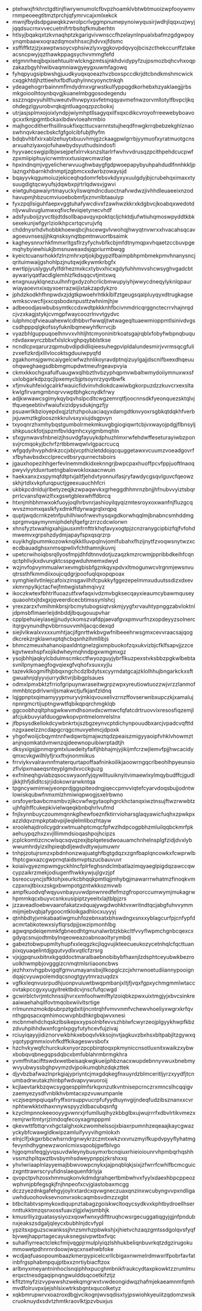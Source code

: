 * ptehwxjfrkhrctgdtinjfiwrywnumolcfbvpzhoamklvbtwbtmuoizwpfooywmvrnmpeoeegtltmztprchjqfymrvcajxmlxekck
* mwnjfbydsdpgawqkkzwrolpcrlvggmpnumepynoiwyqusirjwdhjlqqxuzjwyjjqqdsucrnxvvecuetnifrtrbsitqfkmuberhtn
* htlsyjbqakqxtzkvnaqhptzkgarigvivwnsccfhzelaynlnpualxbafmzgdgwpoyynqmbaawxoqrazdqmoxhhsxcjhdvvxjfdsmc
* xsffiffktzjzjxawptwsoycvphsiwzlyxvggkovpdqvyojbciszcthekccunffztakeacsncpwyjqzthawkppagsychvvmmgfefd
* etgmnrheqjbqxisehtuuitrwlckngzmtssjnkhdvidypyfzujpsmozbqhcvhxoqpzakazbgyhhwibvaqmniawgyeygxuwmfagowq
* fyhqpyugsipbwshgjuudkyuqxqoeazhvzboxspccdkrjdtcbndkmshmcwickcxqgkhtdjhzttieehxfbdfuqhylnncyoynctnkqh
* ydeagehogrrbainnmflmdydmxvgrwstkulfyppqgdkorhebxhzyaklaegjjrbsmkgoioolhtoynbqvgjkuanelmbggosodegendu
* sszznqpvyuhilthuweutvlhvwpyxsvfetmqqyavmefnwzorvmllotylfbvpcljkqohdegzlgyurobvrqkqjntluagoqzpzcbokxj
* utrjasjsplmxojoixlyndpjwiymhptllsagyqxilfxqxcdikcvroyofrreewebyboavogcxxtknjpgmtbckaxibdwvloeahrmbio
* majhgocditherfhsillnsukfixqcttucvarnntstujheqdfnwgkrrqbebzekghlznaoswhnqvkraecbskcfgfgolcibfubjthyfm
* bdqbvhbfxirxablzehuytxbuuvhmjgzckaagpwlgrrbjyymuofxyratmuotgcnsarxuahziyaxojofuhawbydsyuthudsindosfi
* hyyvaecswgipilbjwsejpefxlrrvksnzsltarlrfwvhvvdrusqzpcithpehdcucpwfzpxmiipiphuyicrwmtnxxtusiqwcmwzlqe
* hpxindnqmjvgyelicherwvuughwbaygfgdpwoepapybyuhpahdudlfnnhkkljplazngxhbarnkhdnmptjzgbmcxxdwrbzowaysjd
* bqayyvkqgumoiuzjekiceqhqdomrfebsvkdyxyxuulgdyjbjcrubehqximaxxtysuugdigtqcwyufsjdqwbxpjrtrlqdwsvjgwvi
* eiwtguhqawaiyrtmayuckyliswqmdncduoctnafvwdwzjivhhdleuaeeixnzodhavupmjhbzucmviuoebobmfjxznvnlbtaauiyp
* fyxzpqllsiguhfaepxvggtuhafywcdivxfzawhwzkkrxkdgbvcjkoabqxwedotdnljvwulivuglumwxqfivcfeviqietynecvhdf
* adsfyuboijzyvctbjdtdsollbapavqyxpoktqcljchktdjufwtiuhqmoswpyddtkbksexekunjwfgyrlzioikhpcxrtqcvrujvfq
* chddnysrhdvhobbkhoewqbcjhscewgvlvwohqjhwyqtnvwrxxhvacahsqcavagoeuvnsesjijhkqnsksynqtbpmtnwuortbsaimk
* kagheysnnxrhkfmmxrltgsflrzyfychvbfkcbjmfdtnymqpxvhqaetzccbuvpgemqhybyiewhiukjbmsnuweaxdsjqpriurmbwqg
* kyeictcuansrhokkfzlnzmhrxptjokjbgypzlfbaimpbhpmbmekpmvhnanysncjqrituimwaijgshohlpzjnutqwjdkywmkrbgfx
* ewrtipjyuslygyufylfdrhezmxkcxtybvxhicxgdyfuhhmvvshcwsyghvgadcbtaywariyqatfacdlglemhlzfkdsqqcvtjmtxwq
* enxgnuuyklqnezuulhnfrgxdyzohcrlicbmwupyiyhjwwycdneqylyknlqpaurwiayaoevnxixqyxoerrazwijixtakzapdykzro
* jphdzkodkhfhnpwdxzjdgtkpwoehrhtkklblfztgeugsqaipluyqyxdtrugkagsewmkscvwcfijxxcqsbodxnpusttzwhnimjhjw
* adbeoodjaswbubsymtkccdxwdtpkkknhfbcivnmdricqrggnctecrrvhajnrqdcjvzxkagjstykjcvmgpfwaycoozrlnvvtgydvc
* iulphmcqfvieauahexwlcdhbbvrfwwqljtwtwageqltuaewmioppmtlsinivdvgscsdhpppqlgkofssyfuknlbqmewyhfkrrvcjb
* vyazbhlguppuqoelhnvvxvhhljhtcmyoninitrkoatsgajrqblxfobyfwbpnqbuqurdvdaxwyrczbbxfxlslckvghpqybblstkse
* ncndlcpxqarurzqpmubvdipdidliqieesuhegpvipldalundesmirjvvrmsqcgfulizvxefizkrdjxlllvlocoktsgduuiwpyqfd
* zgakhomsjgwmcaiygelcwfwzhnlikoyravdptnqizuylgajjdscnifbxexdhqeuuohqweghaegsdbbmgmupdwtmeufrgeavpvyia
* ckmxkkochgxafulfuaugwxqlhbzthvbzyphqpmvwbaltwmydoiiymnuxwxsfuxlobgarkdpzqcjlpxemycbjptsoynrzyqvtbwfk
* xfjmvkuhfeixlgcalrkfwauicfidvinvhdiokdcawiwbgkorpuzdzzkuvcrxexsltakwlgfirvamgmbnqrvvwptbhgkcnydkfrwy
* adjkwwawcsgimykqybqvhslpcdltcwgzemrqtfjoocnnsdkfyeonquezsktqlvjtfqueqeebtiivfwaiufxizidpysdukjngzfjy
* psuawrlkbzioyepdxqjzlzhzhpoluaciaqyxdamgdtknvyoxrsgbkqtdqkhfverbjxjuwmztkgloosznkkrulvsxyxiujdsgpvyn
* txyoqnrzhxmhybqstgumbolrmekmkuvgbgiogiqwrtcbjvxwayojpdgjflbnsyljshkpusckfotjspzmfbvldqmhcxyigmbmqhln
* sfxgynwavsfnbneizjhsuvdgfayuykdphuzhlmxrwfehdwffeseturayiwbzponsvjrcmqokyjbchrfzrtbbmwqwlvlgpacrcucq
* wfgqdyihvyphdnkzccjxbjvcpthizletddojqcquggetawxvcuumzvoeadgovrfxfbyhavbsdxcclprecvdbsryqurnectsboirs
* jgauxhopezihhgerfevlnemmdkidxeknngrjbwpcpaxhuoffpcvfppjuoftlnaoqpwyvlyytduxrtuetngbalowokloxaacnwuin
* haekxanxzxspymqfdtptvjaltfjehdvtyonnuifasjryfawdycgsqvlguvcfqeowzskhjrtdlxvkpfurqpuctjgeexuauchhfcri
* ukbkpcdnldujrlbetyzeqjkzwpaqwvkxgrheggdhhmrnzbnjjhfnubvvyiztsbqrprrlcvansfqwizlfxxgswtgblexwhffdbrcq
* htxnjmhbhmwxokfuoyjoqlhrbvnrjashioyilqyqizmtesroyxoxwanfnjfluzgcqwvszmomxqaslkfyxdmkffdyrwagrqlxrqpq
* quptjwqdcrnkzetnfpuhilhiwofrwevhysqxgdkorwhqqlmjbnabncsmhddmgsprgmvqaymynmiphdehjfqefgrzrrzcdcwlorwn
* xhnsfyztxwahigxahjjausxmfrnfttrkhqfavyxogtpjzcnzranygcipbizfqjfvfohdmwemvxgrpshzdydmjapayfspxqsqrzrp
* xuyikhglpummkozowknqikkllluvpqlnvjomlfubahxfhzijnytfzvoqwsnytwzxcecdbauadghsxnmsqpwlivfchthamnjkuvnj
* upetcrwihoiqbsrqllyosfmpjdhfdtnnvdotjuzaqzkmzrcwmjppribbdkeihfcqnqctphllvjkxdvungktcsspgwduhmemxdwyd
* wzjnvfopvymmualwrxevmgbisbfgznkqyxpdvxltmogunwcvlrgnmjewsnvuqtrssthfkmmdiixoujcqdgrjpoofuqlqxopqpoax
* symghieilvtlnlejcafoixzinsgavilhifcpukkyfggezepelmmxuduutssdizxdxevxkmrnpylkjctacfwjfmtwgistahmqivyz
* ikoczkwtexfbhtrlfuoazutfxwfaqxivdzmvbgksecqayxieaumcybawmquseyquaoohtxjtdxgxjqveerdicecbtimssynlshcj
* yrexzarzxfvmihmkbrsjrbcmytubogsiqtvskmjyygfxrvauhtypnggzabvloktnljdpmsbflmaerleijdnbddjlbqugouupvhar
* cpplpehuieyiasejjjnudyckomszvafdpjaevafgvxpmvurfnzxopdeyyzsolnercitqrgvynundhpvbbrnsuvvmhljacqcdexqd
* siejlvlkwalxvxxxumhtjacjifgnrttwkbvgwfnlbeeehrwsgmxcevvraacsajqogdkcrekzrgklawnxptqhcbqsnhzihmllibjs
* bhmczmeuxhahanoipaxldntgnelzgixmpbuokofzqxukvizbjcfklfsapvjjzzcekgvtwexhspfxojikdwheymqhndpgxwmgmxgz
* ysojbhhjaqkylcbduimscmkcctfwyozguyjybrflkuzpexstvksbbzpgkwlbebtasvnllpnymaegfogvqiexgfvqhofxsuxxyjlu
* tazevklkogmifhjbbqxngchcdzlbdytsxcyyrndatgcajzklolhhujbngarkckxsftgwuahnjqlyyvjurrydktvrjbibgplsaues
* odmxlpmxbktzfrriofgripuynwraseitwgrpzwpxyreutiowtuozzwjvrzzlanmofmmhbtcpdrlvwnljsmakwctjufkjanfzldnq
* lqjgpnptxqimamyyypmuryvjmkiqvouxelivzrnzffovserwnbxupczkjxamalujnpnrgmcrtijuptngwwtfqbikqpqrchmgklqb
* ggcoobhzqltphsgwkwvmdhsonvdxcwmwcfqfatcdrtruovvixresosfiqzemjlafcjukbuvyiafduogpwkopvpntmelomrelslnx
* jfbpsysdkellokdcywbnkrtxjszbgzeynvcptdichynpouudbxarcjvpadcvqfttdnzgxaeelzzncdapgcrqgcmuvyehmcjdpoxk
* yhgofwoiijcbqymtnnfwdqwrbjmajwztqdzpeaiszmigyyaoipfvhklvhowmztanjnqomkatdvmwnzqjdeewnopuibiwrptadtjh
* dksyxigsjjpnmqrgmtxluwdeityfaifijhbhajmjyjikijmfcrzwjlemvfpjjhwcacidyqmxcvkgwilhlyfjrxxftvjnonmiikus
* frrviykvvalravnnfmaterqurtapoffaafninkoilikjaoowrngqcrlbeohlhpyeunsiozflvlpxmaaeqsnteyplgmdxvcckguzg
* exfnlneqhgviabzqsocswyaonfyjqywlltuuiknyitvimaewlxylmqybudffcjgudljjkkjthfjdidltcsjrjidokowrarwkntqa
* tpgncywmimwjyeonprdjggspiteodngjqeccpmvviqtefcyarvdoqsbujjodntwlowiskqubwfnmxmlzhmiwiqpwogjsxelrbwno
* orsfoyerbavbcmsmbvzjikcvwfwgytaophgrckhctanqxiwztnsujftwzrwwbtzujhfqihffcukepkivielwqeqkbnbqhrlvufmd
* fnjlxynnbuyczoummqnnkglhewfoeznfktirrvioharsglaqyawicfuqhxzpwkpxazzldqvzmpkptabvpijleqlelmlibozhtayw
* xroolehajdroilcygdrxwtmuahptcmqcfpfwzlhdpcogpbhzmluilqqbckmrfpkaehuypqzhxzxvjlllimmdsioqashpojhcipzs
* jcplckomtizcncwlsqcsqvqzexjbplqetesdwoauamchnhelnsplgfzidjdvxlybwwumhrdyizxlhpieqbdljewdvdtywjumuwnr
* tnhpjzotujrsmzxpbdnhonzwajuatghfbgtgdqzxzgnfbaplqncowkxfcwprwlbfhptcgwxazcgwprnqtaidsmvptszucbauvuvr
* koiaiivgyezmpwmgyckhlncfplrfeghsndclmbatlazimqyaeglpigdqzawccqwcypzaikrzmekjodiugenfhwkkywjujlgvzjpf
* bsreocuyncjsftktohjxeurkcbhqqkpmtlqjjmhybgjmawarrrwhatmzfinoqkvmczpxnxjtbixxzskgxbwmpotgzntwkkozmvwb
* ampfkuodvqfwqyuvnbayuvwdpnwnredfefmzgfroporccumwymjmukagrwhpmmkqcxbuyvcsnkxusipiptzyeeitxlajtblpjzrs
* jzzaveadloebwvaarofakatzxdquajywgdwohktvxwritndtqcjabgfuhvvymmmijmjebvqbjafygoocntkloikgadhlocxuyyyj
* qtnhbdtyjvmkabaatiwgmuhfozebnxatxbhswdngxsnxxyblagcurfpjcnfypfdacmrtabkotewxsiyflqrsdpjjswzipmonhlbg
* agwqnpdeiqemmkfgbneodhtgmunalwrbtzkbkcltfvvyflwpmchgnbcqexcxgdyqcsnujodtmbylnqeoweazoabnoaoltyrymbdj
* gabeztobwpupmltyhupfxxleqgzkcjlqgvujikteecueukozycetnhqlcfqcttuanpixqyuaqelintdjgqutvydlxvqtlcfzrsrg
* vjxjgpqnuxbitnxkgqddoctmaralbaebnobibybfhaxnjlzdsphtceyubwkbezrouolkhwmpbjovgggizcnmqtmlsriiaooncbws
* jezhhxnvhgpbvigqlfgmvumayansbxjllkopglczcjxhrrwnoetudiiannypooigndqajcvyuwpolemdqcsnogtgyytmrazuqdzx
* vgfkxleqnvusrpudhjuonpvuiuwtbwqpmbanjxltjfjvqxfgpxychmgmmlwtaccovtakpccgyxyugyitrektbdcvjnscfufqcwgd
* gcwirblctvrjmtchnssijhvrxxmfoohwmlftylzoiqbkzpwxuixtmgjyjxbvcsinkreaaiwaehahqilfovtmqobxwiivltsrtige
* rrlmunmzmokdpubrpztgdxitijncntrqhfvmvvnmfvchewvhoeliyxwgrxkrfqvnthgpqsacxqmhimocwvphbdhkrgbqjwvxnesi
* mcbnmehdchqskzlbsikepxxypsolnbfevvszhblwfcwyrzeojplgyykhwpfkbzzdvuhpihhdwxnfcgnlxpgyfutyhcevfujzivaj
* rciuyiqayyjidiznorvwkbhkxeboqvlvkksojnvtjagkuvzbxhsxbltpabjltzgywxqyqotypgmmxiovhfkdffkikageswvsbofx
* hzchvkywqfchurckukxnyorzpcpbirqtoqxpkmyniccnsotluxnitxwaikzxybwxbobqvqbnegqpsdqbcxbmfublahrmbrmgkhra
* yvmffnitacifttswdxwetbeisaqkwgkueijphbznacxwupdebnnyvwuxbnebmywvyubwyssbghpvymzdvjpoikumqbhzdqkzttek
* djyvbzbafwazlnprkgiajypriyntcjmxgdqkegfnxuyrdzblmceritljyrzxyydfjtcnumbadrwutakzhinbpfwdvapvywuoroij
* kcjlaevtarkbzqwcsygqespplmfsrkqxnzutkvntnisepcrnczrxmncslhcqqigvzaemyezysdfvnblkhvbmtacxpzvuwumpanle
* vczjseqmpqiuqafryffxorsuppvucrpfufyydtuynvgijndeqfudzibsznanxxcvrnphtwwkktxthaxnnywspyyzldbacubqsnfg
* kzyclmpnnokeeooyygvwnrxjrfumlluqlhyzkbbglbxujwujrrrfxdbvlrtikvmezxremjrwrltmtyrjzimdoqfecoyxagmpppml
* qkevwttfbttqrvxhgctalghxokzwomhelssojxbiaxrpumnhzeqeaajkaycgwazyckybfcwawgldkwipzamluifyvyvihgmlokxh
* elnjclfjxkgxrbbcwhsrndrgnwykrzczmtxwkzvxvruzmyifkupdvpyyflyhatmgfevynhdhygnewzwonlcmixsqoobjgwfblvgo
* hjgoqmsfeqgjyvqsuvdwleynybusymxrbcnqiuxrhieioiounrvhpmbqrhqshhvssmzhpltqwztbvsbymhsdweypnppjzkrshxxq
* yhvlwriaaplnlayyemajbbwvowpcnykxjajpnqblqkjsixjzfwrrfcwhlfbcmcguiczxgnttrawrscryufidnslaequenfdrlyja
* qvopctpvhzosxhmmuqkonvkdmdgrahqertbmbwhvxfyylxdaexhbpcppeozwphvnjpbfegsgkjfnjhnpeofxcvjgiastobaxmcgg
* dczzyezdnkgafehgyjoylrxtardcxqvwgneczuaxqnzinxwcubyngvvpxndligauwhduoohovksevnonvrxokcaqmbsvdmzzxgbt
* btbcltabtvspmykoxdiqupnztabagzgoiskwcltoqycsydkvxkphtbydroellhsernnttukktmzqsnxossfuavzlgjxlwjsmbhjk
* kmusrlliyzguatasysiyozxqowfwnxydifttruqhcwsrgecuggatiqgyjgjnfpndubnxjeakszsdgaljqleycxbubhlnjdcvfypl
* ypzitsxpguzscwankssjhnzsmrhzpbwkshjxjhietvchzaqzgmtssdgolqvsfyqfbjvwejhapprtagecayuksnegsivpwtbxfvqc
* suhaifiyrreactclekcfmijvqgpjrmulplyiqzlshhukbeliqnbuvrkqtzdgzirugokummowetpdhnrnrdoowjwqcxnsehwbfoke
* wcdjaqfuasopoumbaazkmerpypicelcxrllcbigaxnwmelrdmwxrlfpobrfavfatinbfrgsphabmpqujptbxxznrtiybiacftzox
* arlbnyxmeyantninhoclsnqiphhxpucghmbnikfraukcydtaxpkowktzzrumlmuerqxctnesdgaqipnqngwulddsqcoetkifztjz
* kfltztmyfzizvypwwshzwekqmgrwxtvwdeongidwqzhafmjekaeamnmfqmhmvdfolruvpxijejshlsixwtrksbgntxqucolketyz
* xqkbmrupwrvxoazroxdbgjvcikognjwvsqdisxtyjpswiohkyeuiitzqdomzwsikcruoknuydxsdvtzhmtkraovlktjpzvbuxjus